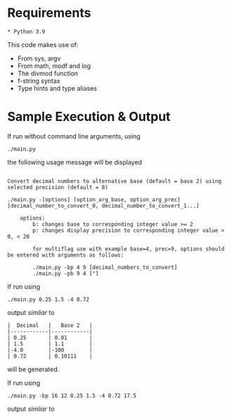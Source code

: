 # Requirements

    * Python 3.9

This code makes use of:

- From sys, argv
- From math, modf and log
- The divmod function
- f-string syntax
- Type hints and type aliases

# Sample Execution & Output

If run without command line arguments, using

```
./main.py
```

the following usage message will be displayed

```

Convert decimal numbers to alternative base (default = base 2) using selected precision (default = 8)

./main.py -[options] [option_arg_base, option_arg_prec] [decimal_number_to_convert_0, decimal_number_to_convert_1...]

    options:
        b: changes base to corresponding integer value >= 2
        p: changes display precision to corresponding integer value > 0, < 20

        for multiflag use with example base=4, prec=9, options should be entered with arguments as follows:

        ./main.py -bp 4 9 [decimal_numbers_to_convert]
        ./main.py -pb 9 4 ["]
```

If run using

```
./main.py 0.25 1.5 -4 0.72
```

output *simliar* to

```
|  Decimal   |   Base 2   |
|------------|------------|
| 0.25       | 0.01       |
| 1.5        | 1.1        |
|-4.0        |-100        |
| 0.72       | 0.10111    |

```
will be generated.

If run using

```
./main.py -bp 16 12 0.25 1.5 -4 0.72 17.5
```

output *simliar* to

```

